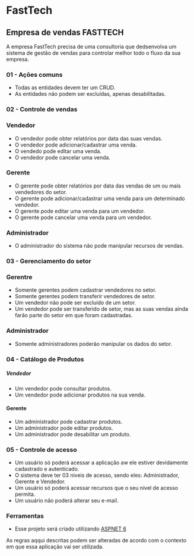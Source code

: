 # FastTech


## Empresa de vendas FASTTECH
A empresa FastTech precisa de uma consultoria que dedsenvolva um sistema de gestão de vendas para controlar melhor todo o fluxo da sua empresa.

### 01 - Ações comuns

- Todas as entidades devem ter um CRUD.
- As entidades não podem ser excluídas, apenas desabilitadas.

### 02 - Controle de vendas

### Vendedor

- O vendedor pode obter relatórios por data das suas vendas.
- O vendedor pode adicionar/cadastrar uma venda.
- O vendedo pode editar uma venda.
- O vendedor pode cancelar uma venda.

### Gerente

- O gerente pode obter relatórios por data das vendas de um ou mais vendedores do setor.
- O gerente pode adicionar/cadastrar uma venda para um determinado vendedor.
- O gerente pode editar uma venda para um vendedor.
- O gerente pode cancelar uma venda para um vendedor.

### Administrador

- O administrador do sistema não pode manipular recursos de vendas.

### 03 - Gerenciamento do setor

### Gerentre

- Somente gerentes podem cadastrar vendedores no setor.
- Somente gerentes podem transferir vendedores de setor.
- Um vendedor não pode ser excluído de um setor.
- Um vendedor pode ser transferido de setor, mas as suas vendas ainda farão parte do setor em que foram cadastradas.

### Administrador

- Somente administradores poderão manipular os dados do setor.

### 04 - Catálogo de Produtos

##### Vendedor

- Um vendedor pode consultar produtos.
- Um vendedor pode adicionar produtos na sua venda.

#### Gerente

- Um administrador pode cadastrar produtos.
- Um administrador pode editar produtos.
- Um administrador pode desabilitar um produto.

### 05 - Controle de acesso

- Um usuário só poderá acessar a aplicação aw ele estiver devidamente cadastrado e autenticado.
- O sistema deve ter 03 níveis de acesso, sendo eles: Administrador, Gerente e Vendedor.
- Um usuário só poderá acessar recursos que o seu nível de acesso permita.
- Um usuário não poderá alterar seu e-mail.

### Ferramentas 

- Esse projeto será criado utilizando [ASPNET 6](https://docs.microsoft.com/en-us/aspnet/core/introduction-to-aspnet-core?view=aspnetcore-6.0)

As regras aqqui descritas podem ser alteradas de acordo com o contexto em que essa aplicação vai ser utilizada.
